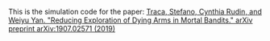 This is the simulation code for the paper:
[Traca, Stefano, Cynthia Rudin, and Weiyu Yan. "Reducing Exploration of Dying Arms in Mortal Bandits." arXiv preprint arXiv:1907.02571 (2019)](https://arxiv.org/abs/1907.02571)
